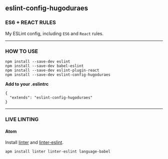 ## eslint-config-hugoduraes

### ES6 + REACT RULES

My ESLint config, including `ES6` and `React` rules.

---

### HOW TO USE
```
npm install --save-dev eslint
npm install --save-dev babel-eslint
npm install --save-dev eslint-plugin-react
npm install --save-dev eslint-config-hugoduraes
```

**Add to your .eslintrc**
```
{
  "extends": "eslint-config-hugoduraes"
}
```

---

### LIVE LINTING

#### Atom
Install [linter](https://atom.io/packages/linter) and [linter-eslint](https://atom.io/packages/linter-eslint).

```
apm install linter linter-eslint language-babel
```
